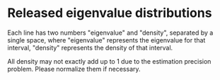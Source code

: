 # Released eigenvalue distributions

Each line has two numbers "eigenvalue" and "density", separated by a single
space, where "eigenvalue" represents the eigenvalue for that interval, "density"
represents the density of that interval.

All density may not exactly add up to 1 due to the estimation precision
problem. Please normalize them if necessary.
